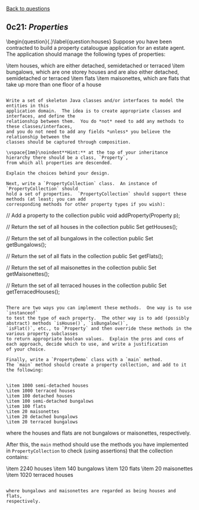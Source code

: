 [Back to questions](../README.md)

## 0c21: *Properties*


\begin{question}{.}\label{question:houses}
Suppose you have been contracted to build a property catalougue application
for an estate agent.  The application should manage the following types of properties:


\item houses, which are either detached, semidetached or terraced
\item bungalows, which are one storey houses and are also either detached, semidetached or terraced
\item flats
\item maisonettes, which are flats that take up more than one floor of a house
```

Write a set of skeleton Java classes and/or interfaces to model the entities in this
application domain.  The idea is to create appropriate classes and interfaces, and define the
relationship between them.  You do *not* need to add any methods to these classes/interfaces,
and you do not need to add any fields *unless* you believe the relationship between the
classes should be captured through composition.

\vspace{1mm}\noindent**Hint:** at the top of your inheritance hierarchy there should be a class, `Property`,
from which all properties are descended.

Explain the choices behind your design.

Next, write a `PropertyCollection` class.  An instance of `PropertyCollection` should
hold a set of properties.  `PropertyCollection` should support these methods (at least; you can add
corresponding methods for other property types if you wish):

```
// Add a property to the collection
public void addProperty(Property p);

// Return the set of all houses in the collection
public Set<House> getHouses();

// Return the set of all bungalows in the collection
public Set<Bungalow> getBungalows();

// Return the set of all flats in the collection
public Set<Flat> getFlats();

// Return the set of all maisonettes in the collection
public Set<Maisonette> getMaisonettes();
		
// Return the set of all terraced houses in the collection
public Set<TeracedHouse> getTerracedHouses();
```

There are two ways you can implement these methods.  One way is to use `instanceof`
to test the type of each property.  The other way is to add (possibly abstract) methods `isHouse()`, `isBungalow()`,
`isFlat()`, etc., to `Property` and then override these methods in the various property subclasses
to return appropriate boolean values.  Explain the pros and cons of each approach, decide which to use, and write a justification
of your choice.

Finally, write a `PropertyDemo` class with a `main` method.
The `main` method should create a property collection, and add to it
the following:


\item 1000 semi-detached houses
\item 1000 terraced houses
\item 100 detached houses
\item 100 semi-detached bungalows
\item 100 flats
\item 20 maisonettes
\item 20 detached bungalows
\item 20 terraced bungalows
```

where the houses and flats are not bungalows or maisonettes, respectively.

After this, the `main` method should use the methods you have
implemented in `PropertyCollection` to check (using assertions) that the collection
contains:


\item 2240 houses
\item 140 bungalows
\item 120 flats
\item 20 maisonettes
\item 1020 terraced houses
```

where bungalows and maisonettes are regarded as being houses and flats,
respectively.

